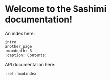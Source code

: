 # Welcome to the Sashimi documentation!

An index here:

```{toctree}
intro
another_page
:maxdepth: 3
:caption: Contents:
```

API documentation here:

```{eval-rst}
:ref:`modindex`
```

